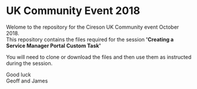 # UK Community Event 2018

Welome to the repository for the Cireson UK Community event October 2018.  
This repository contains the files required for the session __'Creating a Service Manager Portal Custom Task'__

You will need to clone or download the files and then use them as instructed during the session.

Good luck  
Geoff and James

